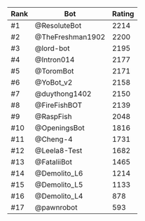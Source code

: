 Rank|Bot|Rating
---|---|---
#1|@ResoluteBot|2214
#2|@TheFreshman1902|2200
#3|@lord-bot|2195
#4|@Intron014|2177
#5|@ToromBot|2171
#6|@YoBot_v2|2158
#7|@duythong1402|2150
#8|@FireFishBOT|2139
#9|@RaspFish|2048
#10|@OpeningsBot|1816
#11|@Cheng-4|1731
#12|@Leela8-Test|1682
#13|@FataliiBot|1465
#14|@Demolito_L6|1214
#15|@Demolito_L5|1133
#16|@Demolito_L4|878
#17|@pawnrobot|593
